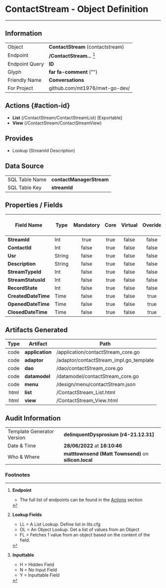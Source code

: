 # **ContactStream** - Object Definition
---
##  Information
|   |   |
|---|---|
|Object         |**ContactStream** (contactstream) |
|Endpoint 	    |**/ContactStream...** [^1]|
|Endpoint Query |**ID**|
Glyph|**far fa-comment** ("")
Friendly Name|**Conversations**|
|For Project    |github.com/mt1976/mwt-go-dev/|

##  Actions {#action-id}
* **List** (/ContactStream/ContactStreamList) [Exportable]
* **View** (/ContactStream/ContactStreamView)











##  Provides
 * Lookup (StreamId Description)






##  Data Source 
|   |   |
|---|---|
SQL Table Name       | **contactManagerStream**
SQL Table Key | **streamId**



##  Properties / Fields
| Field Name| Type | Mandatory | Core | Virtual | Overide | Lookup [^2]| Lookup Object      | Lookup Field Source         | Lookup Return Value                | Inputable [^3]|DB Column|Default Value| No Change | Callout | Internal | Display | Mask |
| -- | --  | :--: | :--: | :--: |:--: |:--: |:--: |-- |-- |:--: |-- | --| :--: | :--: | :--: | -- | -- |
|**StreamId**|Int|true|true|false|false|||||Y|streamId|0|false|false|false|text||
|**ContactId**|Int|false|true|false|false|||||Y|contactId|0|false|false|false|text||
|**Usr**|String|false|true|false|false|||||Y|usr||false|false|false|text||
|**Description**|String|false|true|false|false|||||Y|description||false|false|false|text||
|**StreamTypeId**|Int|false|true|false|false|OL|ContactStreamType|||Y|streamTypeId|0|false|false|false|text||
|**StreamStatusId**|Int|false|true|false|false|OL|ContactStreamStatus|||Y|streamStatusId|0|false|false|false|text||
|**RecordState**|Int|false|true|false|false|LL|cmrecordstatus|||Y|recordState|0|false|false|false|text||
|**CreatedDateTime**|Time|false|true|false|true|||||Y|createdDateTime||false|false|false|datetime||
|**OpenedDateTime**|Time|false|true|false|true|||||Y|openedDateTime||false|false|false|datetime||
|**ClosedDateTime**|Time|false|true|false|true|||||Y|closedDateTime||false|false|false|datetime||


##  Artifacts Generated
| Type | Artifact | Path|
| :--: | -- | -- |
| code | **application** | /application/contactStream_core.go |
| code | **adaptor** | /adaptor/contactStream_impl.go_template |
| code | **dao** | /dao/contactStream_core.go |
| code | **datamodel** | /datamodel/contactStream_core.go |
| code | **menu** | /design/menu/contactStream.json |
| html | **list** | /ContactStream_List.html |
| html | **view** | /ContactStream_View.html |


## Audit Information
|   |   |
|---|---|
Template Generator Version   | **delinquentDysprosium [r4-21.12.31]**
Date & Time		     | **28/06/2022** at **16:10:46**
Who & Where		     | **matttownsend (Matt Townsend)** on **silicon.local**

### Footnotes
[^1]: **Endpoint**
    * The full list of endpoints can be found in the [Actions](#action-id) section
[^2]: **Lookup Fields**
    * LL = A List Lookup. Define list in lits.cfg
    * OL = An Object Lookup. Get a list of values from an Object
    * FL = Fetches 1 value from an object based on the content of the field. 
[^3]: **Inputtable**   
    * H = Hidden Field
    * N = No Input Field
    * Y = Inputtable Field